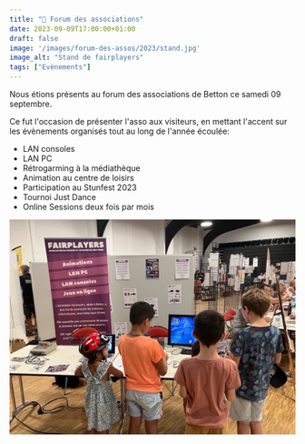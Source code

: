 ```yaml
---
title: "🎤 Forum des associations"
date: 2023-09-09T17:00:00+01:00
draft: false
image: '/images/forum-des-assos/2023/stand.jpg'
image_alt: "Stand de fairplayers"
tags: ["Evènements"]
---
```


Nous étions présents au forum des associations de Betton ce samedi 09 septembre.

Ce fut l'occasion de présenter l'asso aux visiteurs, en mettant l'accent sur les évènements organisés tout au long de l'année écoulée:
- LAN consoles
- LAN PC
- Rétrogarming à la médiathèque
- Animation au centre de loisirs
- Participation au Stunfest 2023
- Tournoi Just Dance
- Online Sessions deux fois par mois

![Stand](/images/forum-des-assos/2023/stand.jpg)